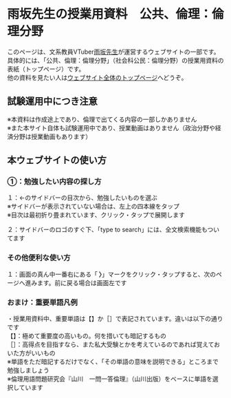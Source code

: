 # 雨坂先生の授業用資料　公共、倫理：倫理分野  
  
このページは、文系教員VTuber[雨坂先生](https://twitter.com/teacheramesaka)が運営するウェブサイトの一部です。  
具体的には、「公共、倫理：倫理分野」（社会科公民：倫理分野）の授業用資料の表紙（トップページ）です。  
他の資料を見たい人は[ウェブサイト全体のトップページ](https://teacheramesaka.github.io/studyfiles/)へどうぞ。  
  
## 試験運用中につき注意  
※本資料は作成途上であり、倫理で出てくる内容の一部しかありません  
※また本サイト自体も試験運用中であり、授業動画はありません（政治分野や経済分野は授業動画もあります）  
  
## 本ウェブサイトの使い方  
<!-- ### ①：勉強したい内容の探し方四選   -->
### ①：勉強したい内容の探し方
１：←のサイドバーの目次から、勉強したいものを選ぶ  
※サイドバーが表示されていない場合は、左上の四本線をタップ  
※目次は最初折り畳まれています、クリック・タップで展開します  
  
<!-- ２：↓の目次から、勉強したいものを選ぶ   -->
２：サイドバーのロゴのすぐ下、「type to search」には、全文検索機能もついてます  
<!-- ４：[政治分野の授業動画一覧](LIST.md)から動画を探して勉強するのもいいでしょう -->
  
<!-- ### ②：実際の勉強の仕方三選
１：資料ページを読んで勉強する  
２：資料ページに載っている授業動画で勉強する  
３：資料ページに[問題集](https://teacheramesaka.github.io/hsworkbookcivics/)へのリンクがあるので、問題を解いて復習する   -->
  
### その他便利な使い方<!-- 二選 -->
１：画面の真ん中一番右にある「<b> 〉</b>」マークをクリック・タップすると、次のページへ進みます。前に戻る場合は画面左です  
<!-- ２：「PCで本サイトを表示、タブレットで動画を見る」「タブレットで本サイトをスクショ、授業をスマホで見ながらタブレットにペンでメモ入れ」等のやり方をすると、より勉強が捗るかもしれません -->
  
### おまけ：重要単語凡例  
・授業用資料中、重要単語は【】か［］で表記されています。違いは以下の通りです  
【】：極めて重要度の高いもの。何を措いても暗記するもの  
［］：高得点を目指すなら、また私大受験とかを考えているのであれば覚えておいた方がいいもの  
※単語をただ暗記するだけでなく、「その単語の意味を説明できる」ところまで勉強しましょう  
※倫理用語問題研究会『山川　一問一答倫理』（山川出版）をベースに単語を選択しています  